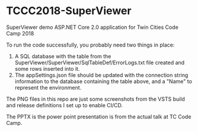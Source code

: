 # TCCC2018-SuperViewer
SuperViewer demo ASP.NET Core 2.0 application for Twin Cities Code Camp 2018

To run the code successfully, you probably need two things in place:
1. A SQL database with the table from the SuperViewer/SuperViewer/SqlTableDef/ErrorLogs.txt file created and some rows inserted into it.
1. The appSettings.json file should be updated with the connection string information to the database containing the table above, and a "Name" to represent the environment.


The PNG files in this repo are just some screenshots from the VSTS build and release definitions I set up to enable CI/CD.

The PPTX is the power point presentation is from the actual talk at TC Code Camp.
